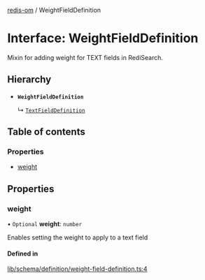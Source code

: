 [redis-om](../README.md) / WeightFieldDefinition

# Interface: WeightFieldDefinition

Mixin for adding weight for TEXT fields in RediSearch.

## Hierarchy

- **`WeightFieldDefinition`**

  ↳ [`TextFieldDefinition`](TextFieldDefinition.md)

## Table of contents

### Properties

- [weight](WeightFieldDefinition.md#weight)

## Properties

### weight

• `Optional` **weight**: `number`

Enables setting the weight to apply to a text field

#### Defined in

[lib/schema/definition/weight-field-definition.ts:4](https://github.com/redis/redis-om-node/blob/000c57c/lib/schema/definition/weight-field-definition.ts#L4)
